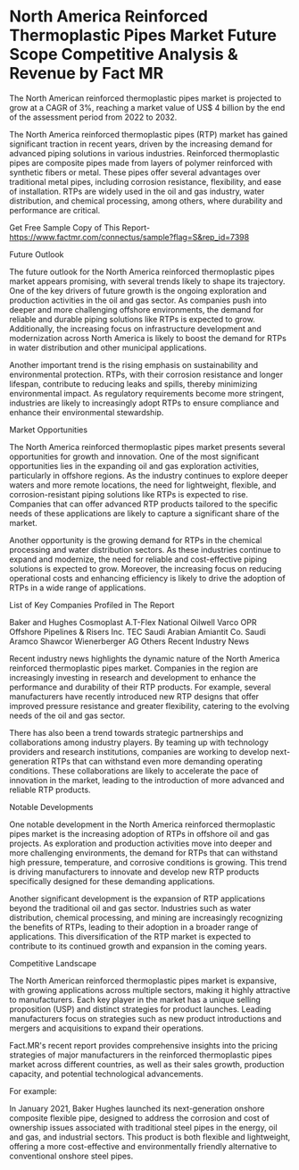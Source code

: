 # North America Reinforced Thermoplastic Pipes Market Future Scope Competitive Analysis & Revenue by Fact MR
The North American reinforced thermoplastic pipes market is projected to grow at a CAGR of 3%, reaching a market value of US$ 4 billion by the end of the assessment period from 2022 to 2032.

The North America reinforced thermoplastic pipes (RTP) market has gained significant traction in recent years, driven by the increasing demand for advanced piping solutions in various industries. Reinforced thermoplastic pipes are composite pipes made from layers of polymer reinforced with synthetic fibers or metal. These pipes offer several advantages over traditional metal pipes, including corrosion resistance, flexibility, and ease of installation. RTPs are widely used in the oil and gas industry, water distribution, and chemical processing, among others, where durability and performance are critical.

Get Free Sample Copy of This Report-https://www.factmr.com/connectus/sample?flag=S&rep_id=7398

Future Outlook

The future outlook for the North America reinforced thermoplastic pipes market appears promising, with several trends likely to shape its trajectory. One of the key drivers of future growth is the ongoing exploration and production activities in the oil and gas sector. As companies push into deeper and more challenging offshore environments, the demand for reliable and durable piping solutions like RTPs is expected to grow. Additionally, the increasing focus on infrastructure development and modernization across North America is likely to boost the demand for RTPs in water distribution and other municipal applications.

Another important trend is the rising emphasis on sustainability and environmental protection. RTPs, with their corrosion resistance and longer lifespan, contribute to reducing leaks and spills, thereby minimizing environmental impact. As regulatory requirements become more stringent, industries are likely to increasingly adopt RTPs to ensure compliance and enhance their environmental stewardship.

Market Opportunities

The North America reinforced thermoplastic pipes market presents several opportunities for growth and innovation. One of the most significant opportunities lies in the expanding oil and gas exploration activities, particularly in offshore regions. As the industry continues to explore deeper waters and more remote locations, the need for lightweight, flexible, and corrosion-resistant piping solutions like RTPs is expected to rise. Companies that can offer advanced RTP products tailored to the specific needs of these applications are likely to capture a significant share of the market.

Another opportunity is the growing demand for RTPs in the chemical processing and water distribution sectors. As these industries continue to expand and modernize, the need for reliable and cost-effective piping solutions is expected to grow. Moreover, the increasing focus on reducing operational costs and enhancing efficiency is likely to drive the adoption of RTPs in a wide range of applications.

List of Key Companies Profiled in The Report

Baker and Hughes
Cosmoplast
A.T-Flex
National Oilwell Varco
OPR Offshore Pipelines & Risers Inc.
TEC
Saudi Arabian Amiantit Co.
Saudi Aramco
Shawcor
Wienerberger AG
Others
Recent Industry News

Recent industry news highlights the dynamic nature of the North America reinforced thermoplastic pipes market. Companies in the region are increasingly investing in research and development to enhance the performance and durability of their RTP products. For example, several manufacturers have recently introduced new RTP designs that offer improved pressure resistance and greater flexibility, catering to the evolving needs of the oil and gas sector.

There has also been a trend towards strategic partnerships and collaborations among industry players. By teaming up with technology providers and research institutions, companies are working to develop next-generation RTPs that can withstand even more demanding operating conditions. These collaborations are likely to accelerate the pace of innovation in the market, leading to the introduction of more advanced and reliable RTP products.

Notable Developments

One notable development in the North America reinforced thermoplastic pipes market is the increasing adoption of RTPs in offshore oil and gas projects. As exploration and production activities move into deeper and more challenging environments, the demand for RTPs that can withstand high pressure, temperature, and corrosive conditions is growing. This trend is driving manufacturers to innovate and develop new RTP products specifically designed for these demanding applications.

Another significant development is the expansion of RTP applications beyond the traditional oil and gas sector. Industries such as water distribution, chemical processing, and mining are increasingly recognizing the benefits of RTPs, leading to their adoption in a broader range of applications. This diversification of the RTP market is expected to contribute to its continued growth and expansion in the coming years.

Competitive Landscape

The North American reinforced thermoplastic pipes market is expansive, with growing applications across multiple sectors, making it highly attractive to manufacturers. Each key player in the market has a unique selling proposition (USP) and distinct strategies for product launches. Leading manufacturers focus on strategies such as new product introductions and mergers and acquisitions to expand their operations.

Fact.MR's recent report provides comprehensive insights into the pricing strategies of major manufacturers in the reinforced thermoplastic pipes market across different countries, as well as their sales growth, production capacity, and potential technological advancements.

For example:

In January 2021, Baker Hughes launched its next-generation onshore composite flexible pipe, designed to address the corrosion and cost of ownership issues associated with traditional steel pipes in the energy, oil and gas, and industrial sectors. This product is both flexible and lightweight, offering a more cost-effective and environmentally friendly alternative to conventional onshore steel pipes.
